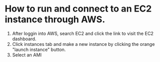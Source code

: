 # How to run and connect to an EC2 instance through AWS. 

1. After loggin into AWS, search EC2 and click the link to visit the EC2 dashboard. 
2. Click instances tab and make a new instance by clicking the orange "launch instance" button. 
3. Select an AMI
